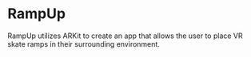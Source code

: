 # RampUp
RampUp utilizes ARKit to create an app that allows the user to place VR skate ramps in their surrounding environment. 
